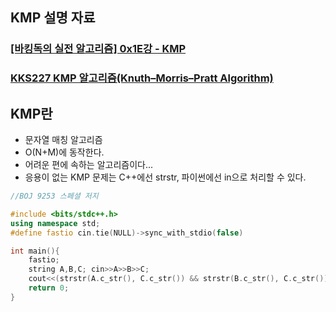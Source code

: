 ## KMP 설명 자료
### [[바킹독의 실전 알고리즘] 0x1E강 - KMP](https://www.youtube.com/watch?v=9bkbV-VANQ0)
### [KKS227 KMP 알고리즘(Knuth–Morris–Pratt Algorithm)](https://m.blog.naver.com/PostView.naver?blogId=kks227&logNo=220917078260&navType=by)

## KMP란
- 문자열 매칭 알고리즘
- O(N+M)에 동작한다.
- 어려운 편에 속하는 알고리즘이다...
- 응용이 없는 KMP 문제는 C++에선 strstr, 파이썬에선 in으로 처리할 수 있다.

```cpp
//BOJ 9253 스페셜 저지

#include <bits/stdc++.h>
using namespace std;
#define fastio cin.tie(NULL)->sync_with_stdio(false)

int main(){
    fastio;
    string A,B,C; cin>>A>>B>>C;
    cout<<(strstr(A.c_str(), C.c_str()) && strstr(B.c_str(), C.c_str())?"YES":"NO");
    return 0;
}
```
